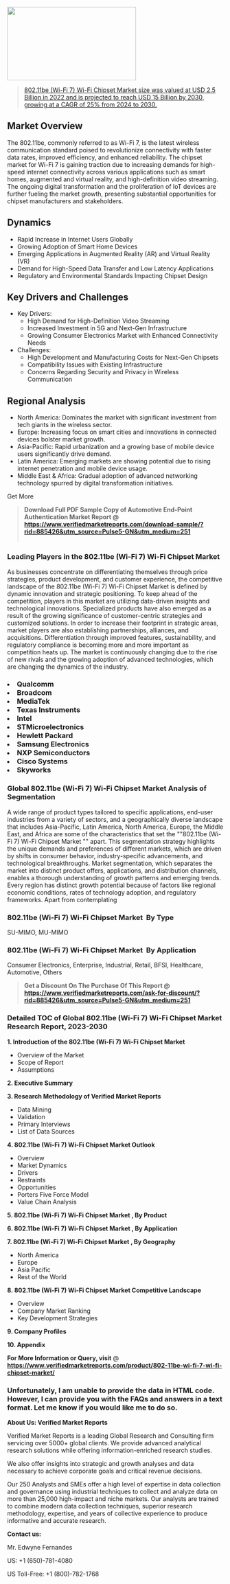 <img src="https://ffe5etoiles.com/wp-content/uploads/2024/12/MST1-300x171.png" alt="" width="300" height="171" class="alignnone size-medium wp-image-20088" /><blockquote id="" class=""><a href="https://www.verifiedmarketreports.com/download-sample/?rid=885426&utm_source=Pulse5-GN&utm_medium=251" target="_blank">802.11be (Wi-Fi 7) Wi-Fi Chipset Market size was valued at USD 2.5 Billion in 2022 and is projected to reach USD 15 Billion by 2030, growing at a CAGR of 25% from 2024 to 2030.</a></blockquote><p><h2>Market Overview</h2><p>The 802.11be, commonly referred to as Wi-Fi 7, is the latest wireless communication standard poised to revolutionize connectivity with faster data rates, improved efficiency, and enhanced reliability. The chipset market for Wi-Fi 7 is gaining traction due to increasing demands for high-speed internet connectivity across various applications such as smart homes, augmented and virtual reality, and high-definition video streaming. The ongoing digital transformation and the proliferation of IoT devices are further fueling the market growth, presenting substantial opportunities for chipset manufacturers and stakeholders.</p><h2>Dynamics</h2><ul style="list-style-type: disc;"> <li>Rapid Increase in Internet Users Globally</li> <li>Growing Adoption of Smart Home Devices</li> <li>Emerging Applications in Augmented Reality (AR) and Virtual Reality (VR)</li> <li>Demand for High-Speed Data Transfer and Low Latency Applications</li> <li>Regulatory and Environmental Standards Impacting Chipset Design</li></ul><h2>Key Drivers and Challenges</h2><ul style="list-style-type: disc;"> <li>Key Drivers: <ul style="list-style-type: circle;"> <li>High Demand for High-Definition Video Streaming</li> <li>Increased Investment in 5G and Next-Gen Infrastructure</li> <li>Growing Consumer Electronics Market with Enhanced Connectivity Needs</li> </ul> </li> <li>Challenges: <ul style="list-style-type: circle;"> <li>High Development and Manufacturing Costs for Next-Gen Chipsets</li> <li>Compatibility Issues with Existing Infrastructure</li> <li>Concerns Regarding Security and Privacy in Wireless Communication</li> </ul> </li></ul><h2>Regional Analysis</h2><ul style="list-style-type: disc;"> <li>North America: Dominates the market with significant investment from tech giants in the wireless sector.</li> <li>Europe: Increasing focus on smart cities and innovations in connected devices bolster market growth.</li> <li>Asia-Pacific: Rapid urbanization and a growing base of mobile device users significantly drive demand.</li> <li>Latin America: Emerging markets are showing potential due to rising internet penetration and mobile device usage.</li> <li>Middle East & Africa: Gradual adoption of advanced networking technology spurred by digital transformation initiatives.</li></ul><p>Get More</p></p><blockquote id="" class=""><strong>Download Full PDF Sample Copy of Automotive End-Point Authentication Market Report @ <a href="https://www.verifiedmarketreports.com/download-sample/?rid=885426&utm_source=Pulse5-GN&utm_medium=251" target="_blank">https://www.verifiedmarketreports.com/download-sample/?rid=885426&utm_source=Pulse5-GN&utm_medium=251</a></strong><br /><br /></blockquote><h3 id="" class="">Leading Players in the&nbsp;802.11be (Wi-Fi 7) Wi-Fi Chipset Market </h3><p>As businesses concentrate on differentiating themselves through price strategies, product development, and customer experience, the competitive landscape of the 802.11be (Wi-Fi 7) Wi-Fi Chipset Market is defined by dynamic innovation and strategic positioning. To keep ahead of the competition, players in this market are utilizing data-driven insights and technological innovations. Specialized products have also emerged as a result of the growing significance of customer-centric strategies and customized solutions. In order to increase their footprint in strategic areas, market players are also establishing partnerships, alliances, and acquisitions. Differentiation through improved features, sustainability, and regulatory compliance is becoming more and more important as competition heats up. The market is continuously changing due to the rise of new rivals and the growing adoption of advanced technologies, which are changing the dynamics of the industry.</p><h3 class=""><li>Qualcomm</li><li> Broadcom</li><li> MediaTek</li><li> Texas Instruments</li><li> Intel</li><li> STMicroelectronics</li><li> Hewlett Packard</li><li> Samsung Electronics</li><li> NXP Semiconductors</li><li> Cisco Systems</li><li> Skyworks</h3><h3 id="" class="">Global&nbsp;802.11be (Wi-Fi 7) Wi-Fi Chipset Market Analysis of Segmentation</h3><p id="" class="">A wide range of product types tailored to specific applications, end-user industries from a variety of sectors, and a geographically diverse landscape that includes Asia-Pacific, Latin America, North America, Europe, the Middle East, and Africa are some of the characteristics that set the ""802.11be (Wi-Fi 7) Wi-Fi Chipset Market "" apart. This segmentation strategy highlights the unique demands and preferences of different markets, which are driven by shifts in consumer behavior, industry-specific advancements, and technological breakthroughs. Market segmentation, which separates the market into distinct product offers, applications, and distribution channels, enables a thorough understanding of growth patterns and emerging trends. Every region has distinct growth potential because of factors like regional economic conditions, rates of technology adoption, and regulatory frameworks. Apart from contemplating</p><h3 id="" class="">802.11be (Wi-Fi 7) Wi-Fi Chipset Market &nbsp;By Type</h3><p>SU-MIMO, MU-MIMO</p><h3 id="" class="">802.11be (Wi-Fi 7) Wi-Fi Chipset Market &nbsp;By Application</h3><p class="">Consumer Electronics, Enterprise, Industrial, Retail, BFSI, Healthcare, Automotive, Others</p><blockquote id="" class=""><strong>Get a Discount On The Purchase Of This Report @ <a href="https://www.verifiedmarketreports.com/download-sample/?rid=885426&utm_source=Pulse5-GN&utm_medium=251" target="_blank">https://www.verifiedmarketreports.com/ask-for-discount/?rid=885426&utm_source=Pulse5-GN&utm_medium=251</a></strong></blockquote><h3 id="" class="">Detailed TOC of Global 802.11be (Wi-Fi 7) Wi-Fi Chipset Market Research Report, 2023-2030</h3><p id="" class=""><strong>1. Introduction of the 802.11be (Wi-Fi 7) Wi-Fi Chipset Market </strong></p><ul><li>Overview of the Market</li><li>Scope of Report</li><li>Assumptions</li></ul><p id="" class=""><strong>2. Executive Summary</strong></p><p id="" class=""><strong>3. Research Methodology of Verified Market Reports</strong></p><ul><li>Data Mining</li><li>Validation</li><li>Primary Interviews</li><li>List of Data Sources</li></ul><p id="" class=""><strong>4. 802.11be (Wi-Fi 7) Wi-Fi Chipset Market Outlook</strong></p><ul><li>Overview</li><li>Market Dynamics</li><li>Drivers</li><li>Restraints</li><li>Opportunities</li><li>Porters Five Force Model</li><li>Value Chain Analysis</li></ul><p id="" class=""><strong>5. 802.11be (Wi-Fi 7) Wi-Fi Chipset Market , By Product</strong></p><p id="" class=""><strong>6. 802.11be (Wi-Fi 7) Wi-Fi Chipset Market , By Application</strong></p><p id="" class=""><strong>7. 802.11be (Wi-Fi 7) Wi-Fi Chipset Market , By Geography</strong></p><ul><li>North America</li><li>Europe</li><li>Asia Pacific</li><li>Rest of the World</li></ul><p id="" class=""><strong>8. 802.11be (Wi-Fi 7) Wi-Fi Chipset Market Competitive Landscape</strong></p><ul><li>Overview</li><li>Company Market Ranking</li><li>Key Development Strategies</li></ul><p id="" class=""><strong>9. Company Profiles</strong></p><p id="" class=""><strong>10. Appendix</strong></p><p><strong>For More Information or Query, visit</strong>&nbsp;@ <strong><a href="https://www.verifiedmarketreports.com/product/802-11be-wi-fi-7-wi-fi-chipset-market/" target="_blank">https://www.verifiedmarketreports.com/product/802-11be-wi-fi-7-wi-fi-chipset-market/</a></strong></p><h3 id="" class="">Unfortunately, I am unable to provide the data in HTML code. However, I can provide you with the FAQs and answers in a text format. Let me know if you would like me to do so.</h3><p id="" class=""><strong>About Us: Verified Market Reports</strong></p><p id="" class="">Verified Market Reports is a leading Global Research and Consulting firm servicing over 5000+ global clients. We provide advanced analytical research solutions while offering information-enriched research studies.</p><p id="" class="">We also offer insights into strategic and growth analyses and data necessary to achieve corporate goals and critical revenue decisions.</p><p id="" class="">Our 250 Analysts and SMEs offer a high level of expertise in data collection and governance using industrial techniques to collect and analyze data on more than 25,000 high-impact and niche markets. Our analysts are trained to combine modern data collection techniques, superior research methodology, expertise, and years of collective experience to produce informative and accurate research.</p><p id="" class=""><strong>Contact us:</strong></p><p id="" class="">Mr. Edwyne Fernandes</p><p id="" class="">US: +1 (650)-781-4080</p><p id="" class="">US Toll-Free: +1 (800)-782-1768</p>
